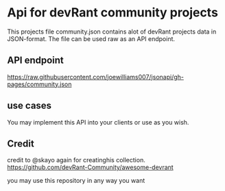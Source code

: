 # Api for devRant community projects

This projects file community.json contains alot of devRant projects data in JSON-format. The file can be used raw as an API endpoint.

## API endpoint

https://raw.githubusercontent.com/joewilliams007/jsonapi/gh-pages/community.json

## use cases

You may implement this API into your clients or use as you wish.

## Credit

credit to @skayo again for creatinghis collection.
https://github.com/devRant-Community/awesome-devrant

you may use this repository in any way you want
